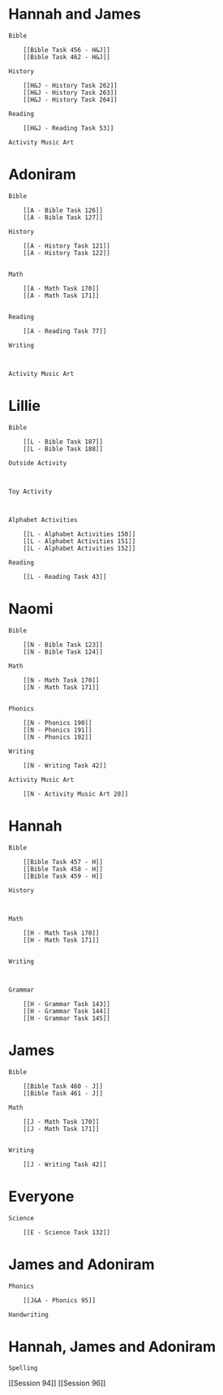 # Hannah and James

	Bible

		[[Bible Task 456 - H&J]]
		[[Bible Task 462 - H&J]]

	History

		[[H&J - History Task 262]]
		[[H&J - History Task 263]]
		[[H&J - History Task 264]]

	Reading

		[[H&J - Reading Task 53]]

	Activity Music Art

		
# Adoniram

	Bible

		[[A - Bible Task 126]]
		[[A - Bible Task 127]]

	History

		[[A - History Task 121]]
		[[A - History Task 122]]
		

	Math

		[[A - Math Task 170]]
		[[A - Math Task 171]]
		

	Reading

		[[A - Reading Task 77]]

	Writing

		

	Activity Music Art

		

# Lillie

	Bible

		[[L - Bible Task 187]]
		[[L - Bible Task 188]]

	Outside Activity

		

	Toy Activity

		

	Alphabet Activities

		[[L - Alphabet Activities 150]]
		[[L - Alphabet Activities 151]]
		[[L - Alphabet Activities 152]]

	Reading

		[[L - Reading Task 43]]

# Naomi

	Bible

		[[N - Bible Task 123]]
		[[N - Bible Task 124]]

	Math

		[[N - Math Task 170]]
		[[N - Math Task 171]]
		

	Phonics

		[[N - Phonics 190]]
		[[N - Phonics 191]]
		[[N - Phonics 192]]

	Writing

		[[N - Writing Task 42]]

	Activity Music Art

		[[N - Activity Music Art 28]]

# Hannah

	Bible

		[[Bible Task 457 - H]]
		[[Bible Task 458 - H]]
		[[Bible Task 459 - H]]

	History

		

	Math

		[[H - Math Task 170]]
		[[H - Math Task 171]]
		

	Writing

		

	Grammar

		[[H - Grammar Task 143]]
		[[H - Grammar Task 144]]
		[[H - Grammar Task 145]]
# James

	Bible

		[[Bible Task 460 - J]]
		[[Bible Task 461 - J]]

	Math

		[[J - Math Task 170]]
		[[J - Math Task 171]]
		

	Writing

		[[J - Writing Task 42]]

# Everyone

	Science

		[[E - Science Task 132]]
		
# James and Adoniram

	Phonics

		[[J&A - Phonics 95]]

	Handwriting

		
# Hannah, James and Adoniram

	Spelling




[[Session 94]]
[[Session 96]]

